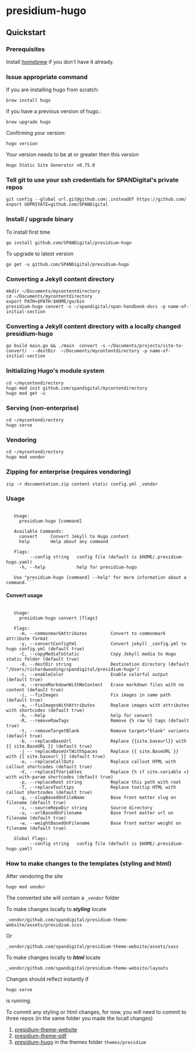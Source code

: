 # presidium-hugo

## Quickstart

### Prerequisites
Install [homebrew](https://brew.sh/) if you don't have it already.

### Issue appropriate command

If you are installing hugo from scratch:

```brew install hugo```

If you have a previous version of hugo.:

```brew upgrade hugo```

Confirming your version:

```hugo version```

Your version needs to be at or greater then this version

```Hugo Static Site Generator v0.75.0```

### Tell git to use your ssh credentials for SPANDigital's private repos

```
git config --global url.git@github.com:.insteadOf https://github.com/
export GOPRIVATE=github.com/SPANDigital
```

### Install / upgrade binary

To install first time
```
go install github.com/SPANDigital/presidium-hugo
```
To upgrade to latest version
```
go get -u github.com/SPANDigital/presidium-hugo
```

### Converting a Jekyll content directory

```
mkdir ~/Documents/mycontentdirectory
cd ~/Documents/mycontentdirectory
export PATH=$PATH:$HOME/go/bin
presidium-hugo convert -s ~/spandigital/span-handbook-docs -p name-of-initial-section
```

### Converting a Jekyll content directory with a locally changed presidium-hugo

```
go build main.go && ./main  convert -s ~/Documents/projects/site-to-convert/  --destDir  ~/Documents/mycontentdirectory -p name-of-initial-section
```

### Initializing Hugo's module system

````
cd ~/mycontendirectory
hugo mod init github.com/spandigital/mycontendirectory
hugo mod get -u
````
### Serving (non-enterprise)
````
cd ~/mycontendirectory
hugo serve
````

### Vendoring
````
cd ~/mycontendirectory
hugo mod vendor
````

### Zipping for enterprise (requires vendoring)
````
zip -r documentation.zip content static config.yml _vendor
````

### Usage

```CLI tools for managing Presidium Hugo content

   Usage:
     presidium-hugo [command]

   Available Commands:
     convert     Convert Jekyll to Hugo content
     help        Help about any command

   Flags:
         --config string   config file (default is $HOME/.presidium-hugo.yaml)
     -h, --help            help for presidium-hugo

   Use "presidium-hugo [command] --help" for more information about a command.```
```

#### Convert usage

```Convert Jekyll to Hugo content

   Usage:
     presidium-hugo convert [flags]

   Flags:
     -m, --commonmarkAttributes         Convert to commonmark attribute format
     -y, --convertConfigYml             Convert jekyll _config.yml to hugo config.yml (default true)
     -C, --copyMediaToStatic            Copy Jekyll media to Hugo static folder (default true)
     -d, --destDir string               Destination directory (default "/Users/richardwooding/spandigital/presidium-hugo")
     -c, --enableColor                  Enable colorful output (default true)
     -e, --eraseMarkdownWithNoContent   Erase markdown files with no content (default true)
     -i, --fixImages                    Fix images in same path (default true)
     -a, --fixImagesWithAttributes      Replace images with attributes with shortcodes (default true)
     -h, --help                         help for convert
     -R, --removeRawTags                Remove {% raw %} tags (default true)
     -t, --removeTargetBlank            Remove target="blank" variants (default true)
     -b, --replaceBaseUrl               Replace {{site.baseurl}} with {{ site.BaseURL }} (default true)
     -j -- replaceBaseUrlWithSpaces     Replace {{ site.BaseURL }} with {{ site.baseurl }} (default true)
     -o, --replaceCallOuts              Replace callout HTML with callout shortcodes (default true)
     -V, --replaceIfVariables           Replace {% if site.variable =} with with-param shortcodes (default true)
     -p, --replaceRoot string           Replace this path with root
     -T, --replaceTooltips              Replace tooltip HTML with callout shortcodes (default true)
     -g, --slugBasedOnFileName          Base front matter slug on filename (default true)
     -s, --sourceRepoDir string         Source directory
     -u, --urlBasedOnFilename           Base front matter url on filename (default true)
     -w, --weightBasedOnFilename        Base front matter weight on filename (default true)

   Global Flags:
         --config string   config file (default is $HOME/.presidium-hugo.yaml)
  ```

### How to make changes to the templates (styling and html)

After vendoring the site
```
hugo mod vendor
```

The converted site will contain a ```_vendor``` folder

To make changes locally to ***styling*** locate
```
_vendor/github.com/spandigital/presidium-theme-website/assets/presidium.scss
```
Or
```
_vendor/github.com/spandigital/presidium-theme-website/assets/sass
```
To make changes locally to ***html*** locate
```
_vendor/github.com/spandigital/presidium-theme-website/layouts
```

Changes should reflect instantly if
```
hugo serve
```
is running.

To commit any styling or html changes, for now, you will need to commit to three repos (in the same folder you made the locall changes)
1. [presidium-theme-website](https://github.com/spandigital/presidium-theme-website)
2. [presidium-theme-pdf](https://github.com/SPANDigital/presidium-theme-pdf)
3. [presidium-hugo](https://github.com/SPANDigital/presidium-hugo/tree/master/themes/presidium) in the themes folder  ```themes/presidium```
